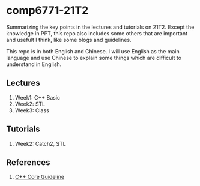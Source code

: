 # comp6771-21T2
Summarizing the key points in the lectures and tutorials on 21T2. Except the knowledge in PPT, this repo also includes some others that are important and usefult I think, like some blogs and guidelines.

This repo is in both English and Chinese. I will use English as the main language and use Chinese to explain some things which are difficult to understand in English.

## Lectures

1. Week1: C++ Basic
2. Week2: STL
3. Week3: Class

## Tutorials
1. Week2: Catch2, STL

## References
1. [C++ Core Guideline](https://isocpp.github.io/CppCoreGuidelines/CppCoreGuidelines#main)
